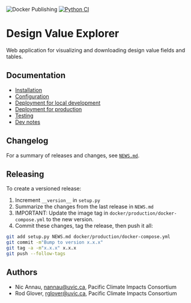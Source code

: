 ![Docker Publishing](https://github.com/pacificclimate/dash-dv-explorer/workflows/Docker%20Publishing/badge.svg)
[![Python CI](https://github.com/pacificclimate/dash-dv-explorer/actions/workflows/python-ci.yml/badge.svg)](https://github.com/pacificclimate/dash-dv-explorer/actions/workflows/python-ci.yml)

# Design Value Explorer

Web application for visualizing and downloading design value fields and 
tables.

## Documentation

- [Installation](docs/installation.md)
- [Configuration](docs/configuration.md)
- [Deployment for local development](docs/deployment-dev.md)
- [Deployment for production](docs/deployment-prod.md)
- [Testing](docs/testing.md)
- [Dev notes](docs/dev-notes.md)

## Changelog

For a summary of releases and changes, see [`NEWS.md`](NEWS.md).

## Releasing

To create a versioned release:

1. Increment `__version__` in `setup.py`
2. Summarize the changes from the last release in `NEWS.md`
3. IMPORTANT: Update the image tag in `docker/production/docker-compose.yml` to 
   the new version.
4. Commit these changes, tag the release, then push it all:

  ```bash
git add setup.py NEWS.md docker/production/docker-compose.yml
git commit -m"Bump to version x.x.x"
git tag -a -m"x.x.x" x.x.x
git push --follow-tags
  ```

## Authors

- Nic Annau, nannau@uvic.ca, Pacific Climate Impacts Consortium
- Rod Glover, rglover@uvic.ca, Pacific Climate Impacts Consortium
